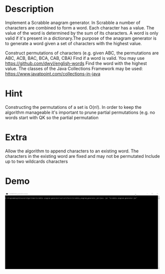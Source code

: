 # Description

Implement a Scrabble anagram generator. In Scrabble a number of characters are combined to form a word. Each character has a value. The value of the word is determined by the sum of its characters. A word is only valid if it's present in a dictionary.The purpose of the anagram generator is to generate a word given a set of characters with the highest value.

Construct permutations of characters (e.g. given ABC, the permutations are ABC, ACB, BAC, BCA, CAB, CBA)
Find if a word is valid. You may use https://github.com/dwyl/english-words
Find the word with the highest value.
The classes of the Java Collections Framework may be used: https://www.javatpoint.com/collections-in-java

# Hint

Constructing the permutations of a set is O(n!). In order to keep the algorithm manageable it's important to prune partial permutations (e.g. no words start with QK so the partial permutation 

# Extra

Allow the algorithm to append characters to an existing word. The characters in the existing word are fixed and may not be permutated
Include up to two wildcards characters

# Demo

![alt text](https://raw.githubusercontent.com/Desertification/Scrabble-anagram-generator/master/demo.gif)

